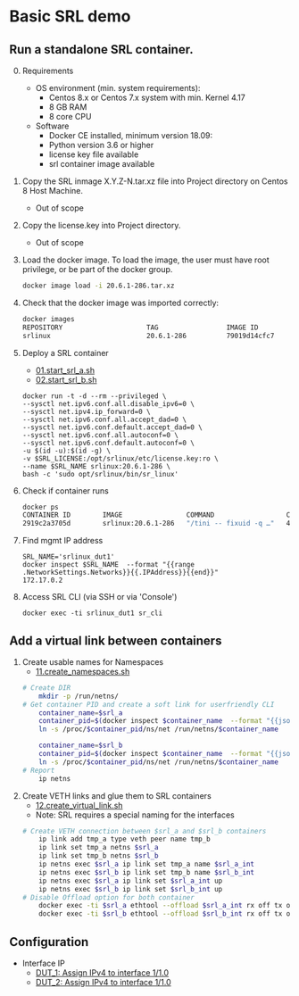 # Basic SRL demo
## Run a standalone SRL container.

0. Requirements
    - OS environment (min. system requirements):
        - Centos 8.x or Centos 7.x system with min. Kernel 4.17
        - 8 GB RAM
        - 8 core CPU
    - Software
        - Docker CE installed, minimum version 18.09:
        - Python version 3.6 or higher
        - license key file available 
        - srl container image available
1. Copy the SRL inmage X.Y.Z-N.tar.xz file into Project directory on Centos 8 Host Machine.
    - Out of scope
2. Copy the license.key into Project directory.
    - Out of scope
3. Load the docker image. To load the image, the user must have root privilege, or be part of the docker group.
    ```bash
    docker image load -i 20.6.1-286.tar.xz
    ```
4. Check that the docker image was imported correctly:
    ```bash
    docker images
    REPOSITORY                     TAG                 IMAGE ID            CREATED             SIZE
    srlinux                        20.6.1-286          79019d14cfc7        3 weeks ago         1.32GB
    ```
5. Deploy a SRL container
    - [01.start_srl_a.sh](01.start_srl_a.sh)
    - [02.start_srl_b.sh](02.start_srl_b.sh)
    ```
    docker run -t -d --rm --privileged \
    --sysctl net.ipv6.conf.all.disable_ipv6=0 \
    --sysctl net.ipv4.ip_forward=0 \
    --sysctl net.ipv6.conf.all.accept_dad=0 \
    --sysctl net.ipv6.conf.default.accept_dad=0 \
    --sysctl net.ipv6.conf.all.autoconf=0 \
    --sysctl net.ipv6.conf.default.autoconf=0 \
    -u $(id -u):$(id -g) \
    -v $SRL_LICENSE:/opt/srlinux/etc/license.key:ro \
    --name $SRL_NAME srlinux:20.6.1-286 \
    bash -c 'sudo opt/srlinux/bin/sr_linux'
    ```
6. Check if container runs
    ```bash
    docker ps
    CONTAINER ID        IMAGE                COMMAND                  CREATED             STATUS              PORTS               NAMES
    2919c2a3705d        srlinux:20.6.1-286   "/tini -- fixuid -q …"   4 minutes ago       Up 3 minutes                            srlinux_dut1
    ```

7. Find mgmt IP address
    ```
    SRL_NAME='srlinux_dut1'
    docker inspect $SRL_NAME  --format "{{range .NetworkSettings.Networks}}{{.IPAddress}}{{end}}"
    172.17.0.2
    ```
8. Access SRL CLI (via SSH or via 'Console')

    ```
    docker exec -ti srlinux_dut1 sr_cli
    ```
    
## Add a virtual link between containers

1. Create usable names for Namespaces
    - [11.create_namespaces.sh](11.create_namespaces.sh)
    ```bash
    # Create DIR
        mkdir -p /run/netns/
    # Get container PID and create a soft link for userfriendly CLI
        container_name=$srl_a
        container_pid=$(docker inspect $container_name  --format "{{json .State.Pid}}")
        ln -s /proc/$container_pid/ns/net /run/netns/$container_name

        container_name=$srl_b
        container_pid=$(docker inspect $container_name  --format "{{json .State.Pid}}")
        ln -s /proc/$container_pid/ns/net /run/netns/$container_name
    # Report
        ip netns
    ```
2. Create VETH links and glue them to SRL containers
    - [12.create_virtual_link.sh](12.create_virtual_link.sh)
    - Note: SRL requires a special naming for the interfaces
    ```bash
    # Create VETH connection between $srl_a and $srl_b containers
        ip link add tmp_a type veth peer name tmp_b
        ip link set tmp_a netns $srl_a
        ip link set tmp_b netns $srl_b
        ip netns exec $srl_a ip link set tmp_a name $srl_a_int
        ip netns exec $srl_b ip link set tmp_b name $srl_b_int
        ip netns exec $srl_a ip link set $srl_a_int up
        ip netns exec $srl_b ip link set $srl_b_int up
    # Disable Offload option for both container
        docker exec -ti $srl_a ethtool --offload $srl_a_int rx off tx off
        docker exec -ti $srl_b ethtool --offload $srl_b_int rx off tx off
    ```
## Configuration
- Interface IP
    - [DUT_1: Assign IPv4 to interface 1/1.0](./config/srl_dut_1.cfg)
    - [DUT_2: Assign IPv4 to interface 1/1.0](./config/srl_dut_2.cfg)
